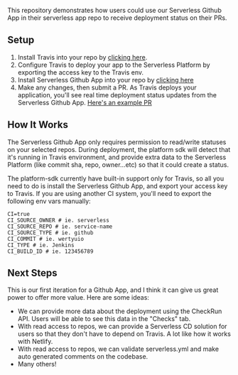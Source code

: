 This repository demonstrates how users could use our Serverless Github App in their serverless app repo to receive deployment status on their PRs.

## Setup
1. Install Travis into your repo by [clicking here](https://github.com/marketplace/travis-ci).
2. Configure Travis to deploy your app to the Serverless Platform by exporting the access key to the Travis env.
3. Install Serverless Github App into your repo by [clicking here](https://github.com/apps/serverless-platform)
4. Make any changes, then submit a PR. As Travis deploys your application, you'll see real time deployment status updates from the Serverless Github App. [Here's an example PR](https://github.com/eahefnawy/serverless-github-app-demo/pull/1)

## How It Works
The Serverless Github App only requires permission to read/write statuses on your selected repos. During deployment, the platform sdk will detect that it's running in Travis environment, and provide extra data to the Serverless Platform (like commit sha, repo, owner...etc) so that it could create a status.

The platform-sdk currently have built-in support only for Travis, so all you need to do is install the Serverless Github App, and export your access key to Travis. If you are using another CI system, you'll need to export the following env vars manually:

```
CI=true
CI_SOURCE_OWNER # ie. serverless
CI_SOURCE_REPO # ie. service-name
CI_SOURCE_TYPE # ie. github
CI_COMMIT # ie. wertyuio
CI_TYPE # ie. Jenkins
CI_BUILD_ID # ie. 123456789
```

## Next Steps
This is our first iteration for a Github App, and I think it can give us great power to offer more value. Here are some ideas:

- We can provide more data about the deployment using the CheckRun API. Users will be able to see this data in the "Checks" tab.
- With read access to repos, we can provide a Serverless CD solution for users so that they don't have to depend on Travis. A lot like how it works with Netlify.
- With read access to repos, we can validate serverless.yml and make auto generated comments on the codebase.
- Many others!
